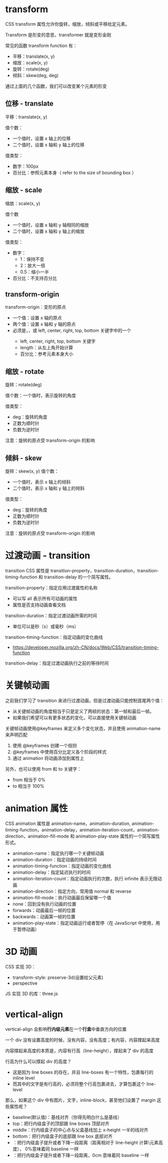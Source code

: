 # transform

CSS transform 属性允许你旋转，缩放，倾斜或平移给定元素。

Transform 是形变的意思，transformer 就是变形金刚

常见的函数 transform function 有：

- 平移：translate(x, y)
- 缩放：scale(x, y)
- 旋转：rotate(deg)
- 倾斜：skew(deg, deg)

通过上面的几个函数，我们可以改变某个元素的形变

## 位移 - translate

平移：translate(x, y)

值个数：

- 一个值时，设置 x 轴上的位移
- 二个值时，设置 x 轴和 y 轴上的位移

值类型：

- 数字：100px
- 百分比：参照元素本身（ refer to the size of bounding box ）

## 缩放 - scale

缩放：scale(x, y)

值个数

- 一个值时，设置 x 轴和 y 轴相同的缩放
- 二个值时，设置 x 轴和 y 轴上的缩放

值类型：

- 数字：
  - 1：保持不变
  - 2：放大一倍
  - 0.5：缩小一半
- 百分比：不支持百分比

## transform-origin

transform-origin：变形的原点

- 一个值：设置 x 轴的原点
- 两个值：设置 x 轴和 y 轴的原点
- 必须是<length>，<percentage>，或 left, center, right, top, bottom 关键字中的一个
  - left, center, right, top, bottom 关键字
  - length：从左上角开始计算
  - 百分比：参考元素本身大小

## 缩放 - rotate

旋转：rotate(deg)

值个数：一个值时，表示旋转的角度

值类型：

- deg：旋转的角度
- 正数为顺时针
- 负数为逆时针

注意：旋转的原点受 transform-origin 的影响

## 倾斜 - skew

旋转：skew(x, y)
值个数：

- 一个值时，表示 x 轴上的倾斜
- 二个值时，表示 x 轴和 y 轴上的倾斜

值类型：

- deg：旋转的角度
- 正数为顺时针
- 负数为逆时针

注意：旋转的原点受 transform-origin 的影响

# 过渡动画 - transition

transition CSS 属性是 transition-property，transition-duration，transition-timing-function 和 transition-delay 的一个简写属性。

transition-property：指定应用过渡属性的名称

- 可以写 all 表示所有可动画的属性
- 属性是否支持动画查看文档

transition-duration：指定过渡动画所需的时间

- 单位可以是秒（s）或毫秒（ms）

transition-timing-function：指定动画的变化曲线

- https://developer.mozilla.org/zh-CN/docs/Web/CSS/transition-timing-function

transition-delay：指定过渡动画执行之前的等待时间

# 关键帧动画

之前我们学习了 transition 来进行过渡动画，但是过渡动画只能控制首尾两个值：

- 从关键帧动画的角度相当于只是定义了两帧的状态：第一帧和最后一帧。
- 如果我们希望可以有更多状态的变化，可以直接使用关键帧动画

关键帧动画使用@keyframes 来定义多个变化状态，并且使用 animation-name 来声明匹配

1. 使用 @keyframes 创建一个规则
2. @keyframes 中使用百分比定义各个阶段的样式
3. 通过 animation 将动画添加到属性上

另外，也可以使用 from 和 to 关键字：

- from 相当于 0%
- to 相当于 100%

# animation 属性

CSS animation 属性是 animation-name，animation-duration, animation-timing-function，animation-delay，animation-iteration-count，animation-direction，animation-fill-mode 和 animation-play-state 属性的一个简写属性形式。

- animation-name：指定执行哪一个关键帧动画
- animation-duration：指定动画的持续时间
- animation-timing-function：指定动画的变化曲线
- animation-delay：指定延迟执行的时间
- animation-iteration-count：指定动画执行的次数，执行 infinite 表示无限动画
- animation-direction：指定方向，常用值 normal 和 reverse
- animation-fill-mode：执行动画最后保留哪一个值
- none：回到没有执行动画的位置
- forwards：动画最后一帧的位置
- backwards：动画第一帧的位置
- animation-play-state：指定动画运行或者暂停（在 JavaScript 中使用，用于暂停动画）

# 3D 动画

CSS 实现 3D：

- transform-style: preserve-3d(设置给父元素)
- perspective

JS 实现 3D 的库：three.js

# vertical-align

vertical-align 会影响**行内级元素**在一个**行盒**中垂直方向的位置

一个 div 没有设置高度的时候，没有内容，没有高度；有内容，内容撑起来高度

内容撑起来高度的本质是，内容有行高（line-height），撑起来了 div 的高度

行高为什么可以撑起 div 的高度？

- 这是因为 line boxes 的存在，并且 line-boxes 有一个特性，包裹每行的 inline level
- 而其中的文字是有行高的，必须将整个行高包裹进去，才算包裹这个 line-level

那么，如果这个 div 中有图片，文字，inline-block，甚至他们设置了 margin 这些属性呢？

- baseline(默认值)：基线对齐（你得先明白什么是基线）
- top：把行内级盒子的顶部跟 line boxes 顶部对齐
- middle：行内级盒子的中心点与父盒基线加上 x-height 一半的线对齐
- bottom：把行内级盒子的底部跟 line box 底部对齐
- <percentage>：把行内级盒子提升或者下降一段距离（距离相对于 line-height 计算\元素高度）， 0%意味着同 baseline 一样
- <length>：把行内级盒子提升或者下降一段距离，0cm 意味着同 baseline 一样
